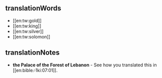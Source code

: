 ## translationWords

* [[en:tw:gold]]
* [[en:tw:king]]
* [[en:tw:silver]]
* [[en:tw:solomon]]

## translationNotes

* **the Palace of the Forest of Lebanon** - See how you translated this in [[en:bible:notes:1ki:07:01]].
